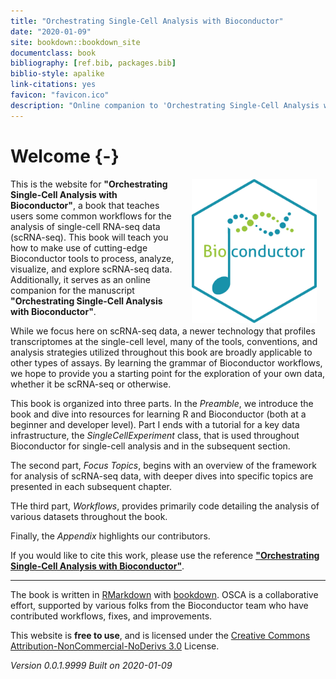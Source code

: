 ```yaml
--- 
title: "Orchestrating Single-Cell Analysis with Bioconductor"
date: "2020-01-09"
site: bookdown::bookdown_site
documentclass: book
bibliography: [ref.bib, packages.bib]
biblio-style: apalike
link-citations: yes
favicon: "favicon.ico"
description: "Online companion to 'Orchestrating Single-Cell Analysis with Bioconductor' manuscript by the Bioconductor team."
---
```


# Welcome {-}

<a href="https://bioconductor.org"><img src="cover.png" width="200" alt="Bioconductor Sticker" align="right" style="margin: 0 1em 0 1em" /></a> 

This is the website for __"Orchestrating Single-Cell Analysis with Bioconductor"__, a book that teaches users some common workflows for the analysis of single-cell RNA-seq data (scRNA-seq). This book will teach you how to make use of cutting-edge Bioconductor tools to process, analyze, visualize, and explore scRNA-seq data. Additionally, it serves as an online companion for the manuscript __"Orchestrating Single-Cell Analysis with Bioconductor"__. 

While we focus here on scRNA-seq data, a newer technology that profiles transcriptomes at the single-cell level, many of the tools, conventions, and analysis strategies utilized throughout this book are broadly applicable to other types of assays. By learning the grammar of Bioconductor workflows, we hope to provide you a starting point for the exploration of your own data, whether it be scRNA-seq or otherwise. 

This book is organized into three parts. In the _Preamble_, we introduce the book and dive into resources for learning R and Bioconductor (both at a beginner and developer level). Part I ends with a tutorial for a key data infrastructure, the _SingleCellExperiment_ class, that is used throughout Bioconductor for single-cell analysis and in the subsequent section. 

The second part, _Focus Topics_, begins with an overview of the framework for analysis of scRNA-seq data, with deeper dives into specific topics are presented in each subsequent chapter. 

THe third part, _Workflows_, provides primarily code detailing the analysis of various datasets throughout the book.

Finally, the _Appendix_ highlights our contributors.

If you would like to cite this work, please use the reference [__"Orchestrating Single-Cell Analysis with Bioconductor"__](https://www.biorxiv.org/content/10.1101/590562v1). 

---

The book is written in [RMarkdown](https://rmarkdown.rstudio.com) with [bookdown](https://bookdown.org). OSCA is a collaborative effort, supported by various folks from the Bioconductor team who have contributed workflows, fixes, and improvements.

This website is __free to use__, and is licensed under the [Creative Commons Attribution-NonCommercial-NoDerivs 3.0](http://creativecommons.org/licenses/by-nc-nd/3.0/us/) License.




_Version 0.0.1.9999_
_Built on 2020-01-09_
